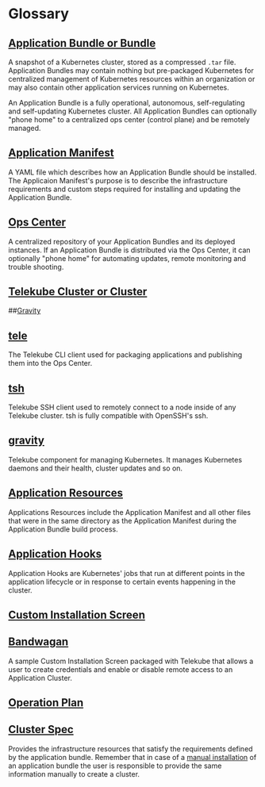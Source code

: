 # Glossary

## [Application Bundle or Bundle](/overview/#application-bundle)

A snapshot of a Kubernetes cluster, stored as a compressed `.tar` file. Application Bundles may contain nothing but pre-packaged Kubernetes for centralized management of Kubernetes resources within an organization or may also contain other application services running on Kubernetes.

An Application Bundle is a fully operational, autonomous, self-regulating
and self-updating Kubernetes cluster. All Application Bundles can optionally "phone
home" to a centralized ops center (control plane) and be remotely managed.

## [Application Manifest](/overview/#application-manifest)

A YAML file which describes how an Application Bundle should be installed. The
Applicaion Manifest's purpose is to describe the infrastructure requirements and custom steps required for installing and updating the Application Bundle.

## [Ops Center](/opscenter)

A centralized repository of your Application Bundles and its deployed instances. If an
Application Bundle is distributed via the Ops Center, it can optionally "phone home" for automating updates, remote monitoring and trouble shooting.

## [Telekube Cluster or Cluster](/)

##[Gravity](/)

## [tele](/cli)

The Telekube CLI client used for packaging applications and publishing them into the Ops Center.

## [tsh](/cli)

Telekube SSH client used to remotely connect to a node inside of any Telekube cluster. tsh is fully compatible with OpenSSH's ssh.

## [gravity](/cli)

Telekube component for managing Kubernetes. It manages Kubernetes daemons and their health, cluster updates and so on.

## [Application Resources]()

Applications Resources include the Application Manifest and all other files that were in the same directory as the Application Manifest during the Application Bundle build process.

## [Application Hooks](/pack/#application-hooks)

Application Hooks are Kubernetes' jobs that run at different points in the application lifecycle or in
response to certain events happening in the cluster.

## [Custom Installation Screen](/pack/#custom-installation-screen)

## [Bandwagan](/pack/#custom-installation-screen)

A sample Custom Installation Screen packaged with Telekube that allows a user to create credentials and enable or disable remote access to an Application Cluster.

## [Operation Plan](/cluster/#updating-a-cluster)

## [Cluster Spec](/)

Provides the infrastructure resources that satisfy the requirements
defined by the application bundle. Remember that in case of a [manual installation](quickstart/#installing-the-application) 
of an application bundle the user is responsible to provide the same information manually
to create a cluster. 
